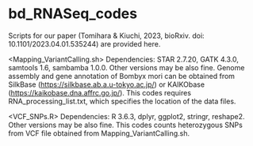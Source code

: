 # bd_RNASeq_codes
Scripts for our paper (Tomihara & Kiuchi, 2023, bioRxiv. doi: 10.1101/2023.04.01.535244) are provided here.

<Mapping_VariantCalling.sh>
Dependencies: STAR 2.7.20, GATK 4.3.0, samtools 1.6, sambamba 1.0.0. Other versions may be also fine.
Genome assembly and gene annotation of Bombyx mori can be obtained from SilkBase (https://silkbase.ab.a.u-tokyo.ac.jp/) or KAIKObase (https://kaikobase.dna.affrc.go.jp/).
This codes requires RNA_processing_list.txt, which specifies the location of the data files.

<VCF_SNPs.R>
Dependencies: R 3.6.3, dplyr, ggplot2, stringr, reshape2. Other versions may be also fine.
This codes counts heterozygous SNPs from VCF file obtained from Mapping_VariantCalling.sh.
